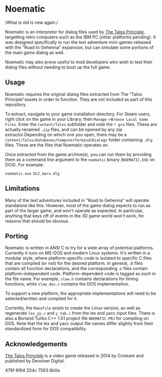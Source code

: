 # Noematic

/What is old is new again./

Noematic is an interpreter for dialog files used by [The Talos Principle](http://croteam.com/talosprinciple/), targetting retro computers such as the IBM PC (other platforms pending).
It was designed specifically to run the text adventure mini-games released with the "Road to Gehenna" expansion, but can simulate some portions of the main game dialog as well.

Noematic may also prove useful to mod developers who wish to test their dialog files without needing to boot up the full game.

## Usage

Noematic requires the original dialog files extracted from The "Talos Principle"assets in order to function. They are not included as part of this repository.

To extract, navigate to your game installation directory. For Steam users, right click on the game in your Library, then `Manage->Browse Local Game Files`.
Enter the `Content/Talos` subfolder and note the `*.gro` files.
These are actually renamed `.zip` files, and can be opened by any zip extractor.Depending on which one you open, there may be a `Content/Talos/Databases/ComputerTerminalDialogs` folder containing `.dlg` files. These are the files that Noematic operates on.

Once extracted from the game archive(s), you can run them by providing them as a command line argument to the `noematic` binary (`NOEMATIC.EXE` on DOS).
For example:

```
noematic.exe DLC_Aaru.dlg
```

## Limitations

Many of the text adventures included in "Road to Gehenna" will operate standalone like this.
However, most of the game dialog expects to run as part of the larger game, and won't operate as expected.
In particular, anything that keys off of events in the 3D game world won't work, for reasons that should be obvious.

## Porting

Noematic is written in ANSI C to try for a wide array of potential platforms.
Currently it runs on MS-DOS and modern Linux systems.
It's written in a modular style, where platform-specific code is isolated to specific C files that are compiled (or not) for the desired platform.
In general, .h files contain all function declarations, and the corresponding .c files contain platform-independent code.
Platform-dependent code is tagged as such in the file name.
For example, `slow.h` contains declarations for timing functions, while `slow_dos.c` contains the DOS implementation.

To support a new platform, the appropriate implementations will need to be selected/written and compiled for it.

Currently, the `Makefile` exists to create the Linux version, as well as regenerate `lex_yy.c` and `y_tab.c` from the lex and yacc input files.
There is also a Borland Turbo C++ 1.01 project file `NOEMATIC.PRJ` for compiling on DOS.
Note that the lex and yacc output file names differ slightly from their standardized form for DOS compatibility.

## Acknowledgements
[The Talos Principle](https://en.wikipedia.org/wiki/The_Talos_Principle) is a video game released in 2014 by Croteam and published by Devolver Digital.

476f 6f64 204c 7563 6b0a
